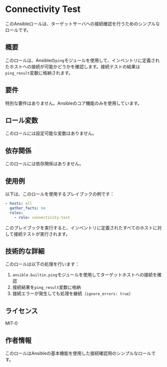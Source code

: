 # Connectivity Test

このAnsibleロールは、ターゲットサーバへの接続確認を行うためのシンプルなロールです。

## 概要

このロールは、Ansibleの`ping`モジュールを使用して、インベントリに定義されたホストへの接続が可能かどうかを確認します。接続テストの結果は`ping_result`変数に格納されます。

## 要件

特別な要件はありません。Ansibleのコア機能のみを使用しています。

## ロール変数

このロールには設定可能な変数はありません。

## 依存関係

このロールには依存関係はありません。

## 使用例

以下は、このロールを使用するプレイブックの例です：

```yaml
- hosts: all
  gather_facts: no
  roles:
    - role: connectivity-test
```

このプレイブックを実行すると、インベントリに定義されたすべてのホストに対して接続テストが実行されます。

## 技術的な詳細

このロールは以下の処理を行います：

1. `ansible.builtin.ping`モジュールを使用してターゲットホストへの接続を確認
2. 接続結果を`ping_result`変数に格納
3. 接続エラーが発生しても処理を継続（`ignore_errors: true`）

## ライセンス

MIT-0

## 作者情報

このロールはAnsibleの基本機能を使用した接続確認用のシンプルなロールです。
